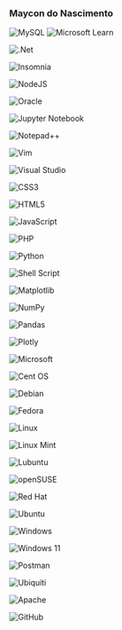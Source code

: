 ### Maycon do Nascimento

![MySQL](https://img.shields.io/badge/mysql-%2300f.svg?style=for-the-badge&logo=mysql&logoColor=white) ![Microsoft Learn](https://img.shields.io/badge/Microsoft_Learn-258ffa?style=for-the-badge&logo=microsoft&logoColor=white)

![.Net](https://img.shields.io/badge/.NET-5C2D91?style=for-the-badge&logo=.net&logoColor=white)

![Insomnia](https://img.shields.io/badge/Insomnia-black?style=for-the-badge&logo=insomnia&logoColor=5849BE)

![NodeJS](https://img.shields.io/badge/node.js-6DA55F?style=for-the-badge&logo=node.js&logoColor=white)

![Oracle](https://img.shields.io/badge/Oracle-F80000?style=for-the-badge&logo=oracle&logoColor=white)

![Jupyter Notebook](https://img.shields.io/badge/jupyter-%23FA0F00.svg?style=for-the-badge&logo=jupyter&logoColor=white)

![Notepad++](https://img.shields.io/badge/Notepad++-90E59A.svg?style=for-the-badge&logo=notepad%2b%2b&logoColor=black)

![Vim](https://img.shields.io/badge/VIM-%2311AB00.svg?style=for-the-badge&logo=vim&logoColor=white)

![Visual Studio](https://img.shields.io/badge/Visual%20Studio-5C2D91.svg?style=for-the-badge&logo=visual-studio&logoColor=white)

![CSS3](https://img.shields.io/badge/css3-%231572B6.svg?style=for-the-badge&logo=css3&logoColor=white)

![HTML5](https://img.shields.io/badge/html5-%23E34F26.svg?style=for-the-badge&logo=html5&logoColor=white)

![JavaScript](https://img.shields.io/badge/javascript-%23323330.svg?style=for-the-badge&logo=javascript&logoColor=%23F7DF1E)

![PHP](https://img.shields.io/badge/php-%23777BB4.svg?style=for-the-badge&logo=php&logoColor=white)

![Python](https://img.shields.io/badge/python-3670A0?style=for-the-badge&logo=python&logoColor=ffdd54)

![Shell Script](https://img.shields.io/badge/shell_script-%23121011.svg?style=for-the-badge&logo=gnu-bash&logoColor=white)

![Matplotlib](https://img.shields.io/badge/Matplotlib-%23ffffff.svg?style=for-the-badge&logo=Matplotlib&logoColor=black)

![NumPy](https://img.shields.io/badge/numpy-%23013243.svg?style=for-the-badge&logo=numpy&logoColor=white)

![Pandas](https://img.shields.io/badge/pandas-%23150458.svg?style=for-the-badge&logo=pandas&logoColor=white)

![Plotly](https://img.shields.io/badge/Plotly-%233F4F75.svg?style=for-the-badge&logo=plotly&logoColor=white)

![Microsoft](https://img.shields.io/badge/Microsoft-0078D4?style=for-the-badge&logo=microsoft&logoColor=white)

![Cent OS](https://img.shields.io/badge/cent%20os-002260?style=for-the-badge&logo=centos&logoColor=F0F0F0)

![Debian](https://img.shields.io/badge/Debian-D70A53?style=for-the-badge&logo=debian&logoColor=white)

![Fedora](https://img.shields.io/badge/Fedora-294172?style=for-the-badge&logo=fedora&logoColor=white)

![Linux](https://img.shields.io/badge/Linux-FCC624?style=for-the-badge&logo=linux&logoColor=black)

![Linux Mint](https://img.shields.io/badge/Linux%20Mint-87CF3E?style=for-the-badge&logo=Linux%20Mint&logoColor=white)

![Lubuntu](https://img.shields.io/badge/-Lubuntu-%230065C2?style=for-the-badge&logo=lubuntu&logoColor=white)

![openSUSE](https://img.shields.io/badge/openSUSE-%2364B345?style=for-the-badge&logo=openSUSE&logoColor=white)

![Red Hat](https://img.shields.io/badge/Red%20Hat-EE0000?style=for-the-badge&logo=redhat&logoColor=white)

![Ubuntu](https://img.shields.io/badge/Ubuntu-E95420?style=for-the-badge&logo=ubuntu&logoColor=white)

![Windows](https://img.shields.io/badge/Windows-0078D6?style=for-the-badge&logo=windows&logoColor=white)

![Windows 11](https://img.shields.io/badge/Windows%2011-%230079d5.svg?style=for-the-badge&logo=Windows%2011&logoColor=white)

![Postman](https://img.shields.io/badge/Postman-FF6C37?style=for-the-badge&logo=postman&logoColor=white)

![Ubiquiti](https://img.shields.io/badge/ubiquiti-%230559C9.svg?style=for-the-badge&logo=ubiquiti&logoColor=white)

![Apache](https://img.shields.io/badge/apache-%23D42029.svg?style=for-the-badge&logo=apache&logoColor=white)

![GitHub](https://img.shields.io/badge/github-%23121011.svg?style=for-the-badge&logo=github&logoColor=white)


 

<!--
**maycondonascimento/maycondonascimento** is a ✨ _special_ ✨ repository because its `README.md` (this file) appears on your GitHub profile.

Here are some ideas to get you started:

- 🔭 I’m currently working on ...
- 🌱 I’m currently learning ...
- 👯 I’m looking to collaborate on ...
- 🤔 I’m looking for help with ...
- 💬 Ask me about ...
- 📫 How to reach me: ...
- 😄 Pronouns: ...
- ⚡ Fun fact: ...
-->
